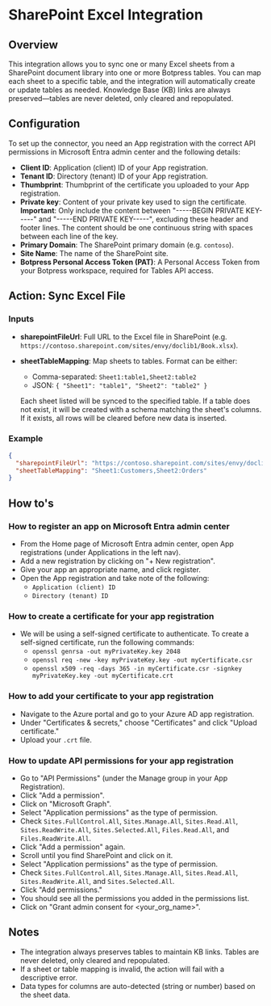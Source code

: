 # SharePoint Excel Integration

## Overview

This integration allows you to sync one or many Excel sheets from a SharePoint document library into one or more Botpress tables. You can map each sheet to a specific table, and the integration will automatically create or update tables as needed. Knowledge Base (KB) links are always preserved—tables are never deleted, only cleared and repopulated.

## Configuration

To set up the connector, you need an App registration with the correct API permissions in Microsoft Entra admin center and the following details:

- **Client ID**: Application (client) ID of your App registration.
- **Tenant ID**: Directory (tenant) ID of your App registration.
- **Thumbprint**: Thumbprint of the certificate you uploaded to your App registration.
- **Private key**: Content of your private key used to sign the certificate. **Important**: Only include the content between "-----BEGIN PRIVATE KEY-----" and "-----END PRIVATE KEY-----", excluding these header and footer lines. The content should be one continuous string with spaces between each line of the key.
- **Primary Domain**: The SharePoint primary domain (e.g. `contoso`).
- **Site Name**: The name of the SharePoint site.
- **Botpress Personal Access Token (PAT)**: A Personal Access Token from your Botpress workspace, required for Tables API access.

## Action: Sync Excel File

### Inputs
- **sharepointFileUrl**: Full URL to the Excel file in SharePoint (e.g. `https://contoso.sharepoint.com/sites/envy/doclib1/Book.xlsx`).
- **sheetTableMapping**: Map sheets to tables. Format can be either:
  - Comma-separated: `Sheet1:table1,Sheet2:table2`
  - JSON: `{ "Sheet1": "table1", "Sheet2": "table2" }`

  Each sheet listed will be synced to the specified table. If a table does not exist, it will be created with a schema matching the sheet's columns. If it exists, all rows will be cleared before new data is inserted.

### Example
```json
{
  "sharepointFileUrl": "https://contoso.sharepoint.com/sites/envy/doclib1/Book.xlsx",
  "sheetTableMapping": "Sheet1:Customers,Sheet2:Orders"
}
```

## How to's

### How to register an app on Microsoft Entra admin center
- From the Home page of Microsoft Entra admin center, open App registrations (under Applications in the left nav).
- Add a new registration by clicking on "+ New registration".
- Give your app an appropriate name, and click register.
- Open the App registration and take note of the following:
  - `Application (client) ID`
  - `Directory (tenant) ID`

### How to create a certificate for your app registration
- We will be using a self-signed certificate to authenticate. To create a self-signed certificate, run the following commands:
  - `openssl genrsa -out myPrivateKey.key 2048`
  - `openssl req -new -key myPrivateKey.key -out myCertificate.csr`
  - `openssl x509 -req -days 365 -in myCertificate.csr -signkey myPrivateKey.key -out myCertificate.crt`

### How to add your certificate to your app registration
- Navigate to the Azure portal and go to your Azure AD app registration.
- Under "Certificates & secrets," choose "Certificates" and click "Upload certificate."
- Upload your `.crt` file.

### How to update API permissions for your app registration
- Go to "API Permissions" (under the Manage group in your App Registration).
- Click "Add a permission".
- Click on "Microsoft Graph".
- Select "Application permissions" as the type of permission.
- Check `Sites.FullControl.All`, `Sites.Manage.All`, `Sites.Read.All`, `Sites.ReadWrite.All`, `Sites.Selected.All`, `Files.Read.All`, and `Files.ReadWrite.All`.
- Click "Add a permission" again.
- Scroll until you find SharePoint and click on it.
- Select "Application permissions" as the type of permission.
- Check `Sites.FullControl.All`, `Sites.Manage.All`, `Sites.Read.All`, `Sites.ReadWrite.All`, and `Sites.Selected.All`.
- Click "Add permissions."
- You should see all the permissions you added in the permissions list.
- Click on "Grant admin consent for <your_org_name>".

## Notes
- The integration always preserves tables to maintain KB links. Tables are never deleted, only cleared and repopulated.
- If a sheet or table mapping is invalid, the action will fail with a descriptive error.
- Data types for columns are auto-detected (string or number) based on the sheet data.
